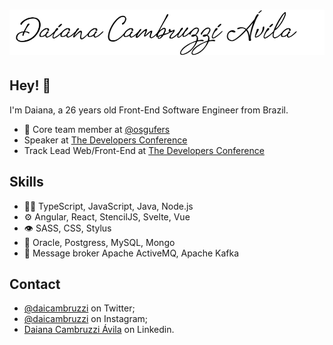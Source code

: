 <h1 align="center">
  <img src="https://github.com/daicambruzzi/daicambruzzi/blob/main/name.png" alt="Daiana Cambruzzi Ávila" />
</h1>

## Hey! 👋
I'm Daiana, a 26 years old Front-End Software Engineer from Brazil.

- 👥 Core team member at [@osgufers](https://github.com/osgufers)
- Speaker at [The Developers Conference](https://thedevconf.com/pt)
- Track Lead Web/Front-End at [The Developers Conference](https://thedevconf.com/pt)

## Skills
- 👨‍💻 TypeScript, JavaScript, Java, Node.js
- ⚙️ Angular, React, StencilJS, Svelte, Vue 
- 👁️ SASS, CSS, Stylus
- 💽 Oracle, Postgress, MySQL, Mongo
- 💬 Message broker Apache ActiveMQ, Apache Kafka

## Contact
- [@daicambruzzi](https://twitter.com/DaiCambruzzi) on Twitter;
- [@daicambruzzi](https://instagram.com/daicambruzzi) on Instagram;
- [Daiana Cambruzzi Ávila](https://www.linkedin.com/in/daiana-cambruzzi-avila-860b17102/) on Linkedin.

